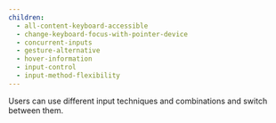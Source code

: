 ```yaml
---
children:
  - all-content-keyboard-accessible
  - change-keyboard-focus-with-pointer-device
  - concurrent-inputs
  - gesture-alternative
  - hover-information
  - input-control
  - input-method-flexibility
---
```


Users can use different input techniques and combinations and switch between them.
